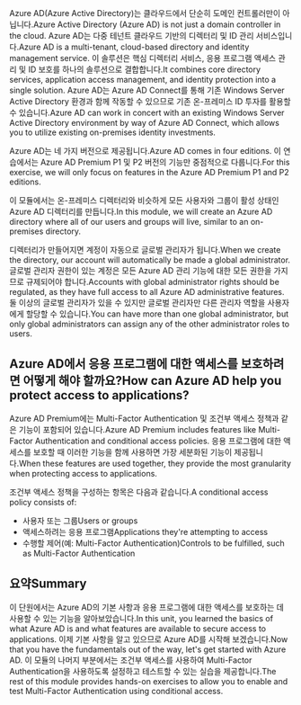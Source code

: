 <span data-ttu-id="8cfb5-101">Azure AD(Azure Active Directory)는 클라우드에서 단순히 도메인 컨트롤러만이 아닙니다.</span><span class="sxs-lookup"><span data-stu-id="8cfb5-101">Azure Active Directory (Azure AD) is not just a domain controller in the cloud.</span></span> <span data-ttu-id="8cfb5-102">Azure AD는 다중 테넌트 클라우드 기반의 디렉터리 및 ID 관리 서비스입니다.</span><span class="sxs-lookup"><span data-stu-id="8cfb5-102">Azure AD is a multi-tenant, cloud-based directory and identity management service.</span></span> <span data-ttu-id="8cfb5-103">이 솔루션은 핵심 디렉터리 서비스, 응용 프로그램 액세스 관리 및 ID 보호를 하나의 솔루션으로 결합합니다.</span><span class="sxs-lookup"><span data-stu-id="8cfb5-103">It combines core directory services, application access management, and identity protection into a single solution.</span></span> <span data-ttu-id="8cfb5-104">Azure AD는 Azure AD Connect를 통해 기존 Windows Server Active Directory 환경과 함께 작동할 수 있으므로 기존 온-프레미스 ID 투자를 활용할 수 있습니다.</span><span class="sxs-lookup"><span data-stu-id="8cfb5-104">Azure AD can work in concert with an existing Windows Server Active Directory environment by way of Azure AD Connect, which allows you to utilize existing on-premises identity investments.</span></span>

<span data-ttu-id="8cfb5-105">Azure AD는 네 가지 버전으로 제공됩니다.</span><span class="sxs-lookup"><span data-stu-id="8cfb5-105">Azure AD comes in four editions.</span></span> <span data-ttu-id="8cfb5-106">이 연습에서는 Azure AD Premium P1 및 P2 버전의 기능만 중점적으로 다룹니다.</span><span class="sxs-lookup"><span data-stu-id="8cfb5-106">For this exercise, we will only focus on features in the Azure AD Premium P1 and P2 editions.</span></span>

<span data-ttu-id="8cfb5-107">이 모듈에서는 온-프레미스 디렉터리와 비슷하게 모든 사용자와 그룹이 활성 상태인 Azure AD 디렉터리를 만듭니다.</span><span class="sxs-lookup"><span data-stu-id="8cfb5-107">In this module, we will create an Azure AD directory where all of our users and groups will live, similar to an on-premises directory.</span></span>

<span data-ttu-id="8cfb5-108">디렉터리가 만들어지면 계정이 자동으로 글로벌 관리자가 됩니다.</span><span class="sxs-lookup"><span data-stu-id="8cfb5-108">When we create the directory, our account will automatically be made a global administrator.</span></span> <span data-ttu-id="8cfb5-109">글로벌 관리자 권한이 있는 계정은 모든 Azure AD 관리 기능에 대한 모든 권한을 가지므로 규제되어야 합니다.</span><span class="sxs-lookup"><span data-stu-id="8cfb5-109">Accounts with global administrator rights should be regulated, as they have full access to all Azure AD administrative features.</span></span> <span data-ttu-id="8cfb5-110">둘 이상의 글로벌 관리자가 있을 수 있지만 글로벌 관리자만 다른 관리자 역할을 사용자에게 할당할 수 있습니다.</span><span class="sxs-lookup"><span data-stu-id="8cfb5-110">You can have more than one global administrator, but only global administrators can assign any of the other administrator roles to users.</span></span>

## <a name="how-can-azure-ad-help-you-protect-access-to-applications"></a><span data-ttu-id="8cfb5-111">Azure AD에서 응용 프로그램에 대한 액세스를 보호하려면 어떻게 해야 할까요?</span><span class="sxs-lookup"><span data-stu-id="8cfb5-111">How can Azure AD help you protect access to applications?</span></span>

<span data-ttu-id="8cfb5-112">Azure AD Premium에는 Multi-Factor Authentication 및 조건부 액세스 정책과 같은 기능이 포함되어 있습니다.</span><span class="sxs-lookup"><span data-stu-id="8cfb5-112">Azure AD Premium includes features like Multi-Factor Authentication and conditional access policies.</span></span> <span data-ttu-id="8cfb5-113">응용 프로그램에 대한 액세스를 보호할 때 이러한 기능을 함께 사용하면 가장 세분화된 기능이 제공됩니다.</span><span class="sxs-lookup"><span data-stu-id="8cfb5-113">When these features are used together, they provide the most granularity when protecting access to applications.</span></span>

<span data-ttu-id="8cfb5-114">조건부 액세스 정책을 구성하는 항목은 다음과 같습니다.</span><span class="sxs-lookup"><span data-stu-id="8cfb5-114">A conditional access policy consists of:</span></span>

- <span data-ttu-id="8cfb5-115">사용자 또는 그룹</span><span class="sxs-lookup"><span data-stu-id="8cfb5-115">Users or groups</span></span>
- <span data-ttu-id="8cfb5-116">액세스하려는 응용 프로그램</span><span class="sxs-lookup"><span data-stu-id="8cfb5-116">Applications they're attempting to access</span></span>
- <span data-ttu-id="8cfb5-117">수행할 제어(예: Multi-Factor Authentication)</span><span class="sxs-lookup"><span data-stu-id="8cfb5-117">Controls to be fulfilled, such as Multi-Factor Authentication</span></span>

## <a name="summary"></a><span data-ttu-id="8cfb5-118">요약</span><span class="sxs-lookup"><span data-stu-id="8cfb5-118">Summary</span></span>

<span data-ttu-id="8cfb5-119">이 단원에서는 Azure AD의 기본 사항과 응용 프로그램에 대한 액세스를 보호하는 데 사용할 수 있는 기능을 알아보았습니다.</span><span class="sxs-lookup"><span data-stu-id="8cfb5-119">In this unit, you learned the basics of what Azure AD is and what features are available to secure access to applications.</span></span> <span data-ttu-id="8cfb5-120">이제 기본 사항을 알고 있으므로 Azure AD를 시작해 보겠습니다.</span><span class="sxs-lookup"><span data-stu-id="8cfb5-120">Now that you have the fundamentals out of the way, let's get started with Azure AD.</span></span> <span data-ttu-id="8cfb5-121">이 모듈의 나머지 부분에서는 조건부 액세스를 사용하여 Multi-Factor Authentication을 사용하도록 설정하고 테스트할 수 있는 실습을 제공합니다.</span><span class="sxs-lookup"><span data-stu-id="8cfb5-121">The rest of this module provides hands-on exercises to allow you to enable and test Multi-Factor Authentication using conditional access.</span></span>

